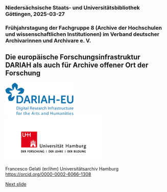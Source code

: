 ### Niedersächsische Staats- und Universitätsbibliothek Göttingen, 2025-03-27 
### Frühjahrstagung der Fachgruppe 8 (Archive der Hochschulen und wissenschaftlichen Institutionen) im Verband deutscher Archivarinnen und Archivare e. V.
## Die europäische Forschungsinfrastruktur DARIAH als auch für Archive offener Ort der Forschung

<a href="https://www.dariah.eu/"><img src="media/dariah.png" alt="LOGO DARIAH" height="100px"/></a><a href="https://www.uni-hamburg.de/"><img src="media/uhh.png" alt="LOGO UHH" height="140px"/></a>

Francesco Gelati (er/ihm)
Universitätsarchiv Hamburg
https://orcid.org/0000-0002-6066-1308  

[Next slide](02.md)
